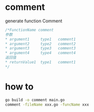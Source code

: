 # comment
generate function Comment

```go
/*FunctionName comment
参数
* argument1     type1   comment1
* argument2     type2   comment2
* argument3     type3   comment3
* argument4     type4   comment4
返回值
* returnValue1  type1   comment1
*/
```

# how to
```bash
go build -o comment main.go
comment -fileName xxx.go -funcName xxx 
```
